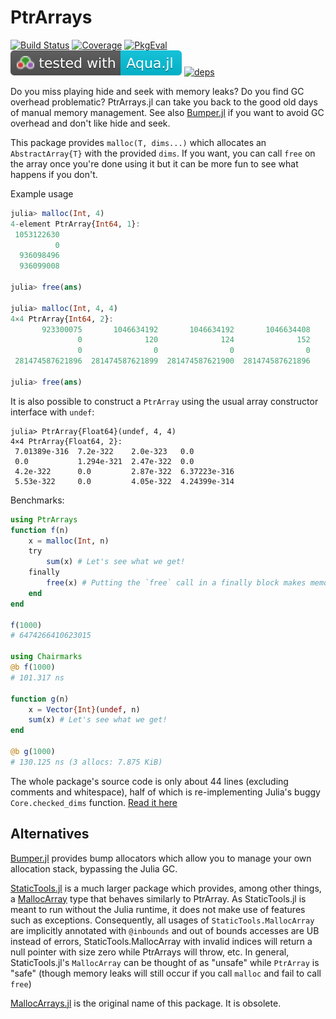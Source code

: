 # PtrArrays

[![Build Status](https://github.com/LilithHafner/PtrArrays.jl/actions/workflows/CI.yml/badge.svg?branch=main)](https://github.com/LilithHafner/PtrArrays.jl/actions/workflows/CI.yml?query=branch%3Amain)
[![Coverage](https://codecov.io/gh/LilithHafner/PtrArrays.jl/branch/main/graph/badge.svg)](https://codecov.io/gh/LilithHafner/PtrArrays.jl)
[![PkgEval](https://JuliaCI.github.io/NanosoldierReports/pkgeval_badges/P/PtrArrays.svg)](https://JuliaCI.github.io/NanosoldierReports/pkgeval_badges/P/PtrArrays.html)
[![Aqua](https://raw.githubusercontent.com/JuliaTesting/Aqua.jl/master/badge.svg)](https://github.com/JuliaTesting/Aqua.jl)
[![deps](https://juliahub.com/docs/General/PtrArrays/stable/deps.svg)](https://juliahub.com/ui/Packages/General/PtrArrays?t=2)

Do you miss playing hide and seek with memory leaks? Do you find GC overhead problematic?
PtrArrays.jl can take you back to the good old days of manual memory management.
See also [Bumper.jl](https://github.com/MasonProtter/Bumper.jl) if you want to avoid GC
overhead and don't like hide and seek.

This package provides `malloc(T, dims...)` which allocates an `AbstractArray{T}` with the
provided `dims`. If you want, you can call `free` on the array once you're done using it
but it can be more fun to see what happens if you don't.

Example usage

```julia
julia> malloc(Int, 4)
4-element PtrArray{Int64, 1}:
 1053122630
          0
  936098496
  936099008

julia> free(ans)

julia> malloc(Int, 4, 4)
4×4 PtrArray{Int64, 2}:
       923300075       1046634192       1046634192       1046634408
               0              120              124              152
               0                0                0                0
 281474587621896  281474587621899  281474587621900  281474587621896

julia> free(ans)
```

It is also possible to construct a `PtrArray` using the usual array constructor interface with `undef`:

```julia-repl
julia> PtrArray{Float64}(undef, 4, 4)
4×4 PtrArray{Float64, 2}:
 7.01389e-316  7.2e-322    2.0e-323   0.0
 0.0           1.294e-321  2.47e-322  0.0
 4.2e-322      0.0         2.87e-322  6.37223e-316
 5.53e-322     0.0         4.05e-322  4.24399e-314
```

Benchmarks:

```julia
using PtrArrays
function f(n)
    x = malloc(Int, n)
    try
        sum(x) # Let's see what we get!
    finally
        free(x) # Putting the `free` call in a finally block makes memory leaks less common
    end
end

f(1000)
# 6474266410623015

using Chairmarks
@b f(1000)
# 101.317 ns

function g(n)
    x = Vector{Int}(undef, n)
    sum(x) # Let's see what we get!
end

@b g(1000)
# 130.125 ns (3 allocs: 7.875 KiB)
```

The whole package's source code is only about 44 lines (excluding comments and whitespace),
half of which is re-implementing Julia's buggy `Core.checked_dims` function.
[Read it here](https://github.com/LilithHafner/PtrArrays.jl/blob/main/src/PtrArrays.jl)

## Alternatives

[Bumper.jl](https://github.com/MasonProtter/Bumper.jl) provides bump allocators which allow
you to manage your own allocation stack, bypassing the Julia GC.

[StaticTools.jl](https://github.com/brenhinkeller/StaticTools.jl) is a much larger package which provides,
among other things, a
[MallocArray](https://brenhinkeller.github.io/StaticTools.jl/dev/#StaticTools.MallocArray)
type that behaves similarly to PtrArray. As StaticTools.jl is meant to run without the Julia
runtime, it does not make use of features such as exceptions. Consequently, all usages of
`StaticTools.MallocArray` are implicitly annotated with `@inbounds` and out of bounds
accesses are UB instead of errors, StaticTools.MallocArray with invalid indices will return
a null pointer with size zero while PtrArrays will throw, etc. In general, StaticTools.jl's
`MallocArray` can be thought of as "unsafe" while `PtrArray` is "safe" (though memory leaks
will still occur if you call `malloc` and fail to call `free`)

[MallocArrays.jl](https://github.com/LilithHafner/PtrArrays.jl/tree/0b6dbdc012e1058b2b64d0f94863eff4120def85)
is the original name of this package. It is obsolete.
